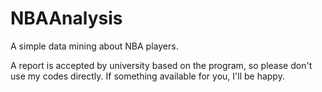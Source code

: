 # NBAAnalysis
A simple data mining about NBA players.

A report is accepted by university based on the program, so please don't use my codes directly. If something available for you, I'll be happy.
